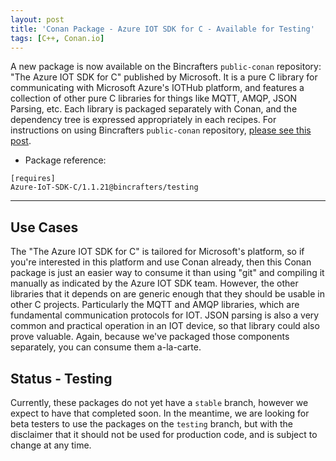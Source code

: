 ```yaml
---
layout: post
title: 'Conan Package - Azure IOT SDK for C - Available for Testing'
tags: [C++, Conan.io]
---
```


A new package is now available on the Bincrafters `public-conan` repository: "The Azure IOT SDK for C" published by Microsoft.  It is a pure C library for communicating with Microsoft Azure's IOTHub platform, and features a collection of other pure C libraries for things like MQTT, AMQP, JSON Parsing, etc.  Each library is packaged separately with Conan, and the dependency tree is expressed appropriately in each recipes. For instructions on using Bincrafters `public-conan` repository, [please see this post](2017-06-06-using-bincrafters-conan-repository.md).

* Package reference: 
```
[requires]
Azure-IoT-SDK-C/1.1.21@bincrafters/testing
```
---

## Use Cases
The "The Azure IOT SDK for C" is tailored for Microsoft's platform, so if you're interested in this platform and use Conan already, then this Conan package is just an easier way to consume it than using "git" and compiling it manually as indicated by the Azure IOT SDK team.  However, the other libraries that it depends on are generic enough that they should be usable in other C projects.  Particularly the MQTT and AMQP libraries, which are fundamental communication protocols for IOT.  JSON parsing is also a very common and practical operation in an IOT device, so that library could also prove valuable.  Again, because we've packaged those components separately, you can consume them a-la-carte. 


## Status - Testing
Currently, these packages do not yet have a `stable` branch, however we expect to have that completed soon.  In the meantime, we are looking for beta testers to use the packages on the `testing` branch, but with the disclaimer that it should not be used for production code, and is subject to change at any time. 